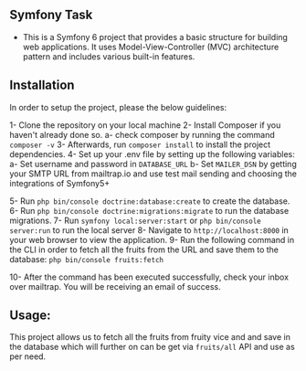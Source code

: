 ## Symfony Task
- This is a Symfony 6 project that provides a basic structure for building web applications. It uses Model-View-Controller (MVC) architecture pattern and includes various built-in features.


## Installation

In order to setup the project, please the below guidelines:

1- Clone the repository on your local machine
2- Install Composer if you haven't already done so.
    a- check composer by running the command `composer -v`
3- Afterwards, run `composer install` to install the project dependencies.
4- Set up your .env file by setting up the following variables:
    a- Set username and password in `DATABASE_URL`
    b- Set `MAILER_DSN` by getting your SMTP URL from mailtrap.io and use test mail sending and choosing the integrations of Symfony5+

5- Run `php bin/console doctrine:database:create` to create the database.
6- Run `php bin/console doctrine:migrations:migrate` to run the database migrations.
7- Run `symfony local:server:start` or `php bin/console server:run` to run the local server
8- Navigate to `http://localhost:8000` in your web browser to view the application.
9- Run the following command in the CLI in order to fetch all the fruits from the URL and save them to the database:
    `php bin/console fruits:fetch`

10- After the command has been executed successfully, check your inbox over mailtrap. You will be receiving an email of success.

## Usage:

This project allows us to fetch all the fruits from fruity vice and and save in the database which will further on can be get via `fruits/all` API and use as per need.